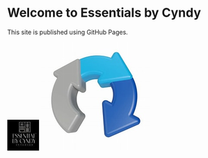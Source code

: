 <!DOCTYPE html>
<html lang="en">
<head>
    <meta charset="UTF-8">
    <meta name="viewport" content="width=device-width, initial-scale=1.0">
    <title>Essentials by Cyndy</title>
</head>
<body>
    <h1>Welcome to Essentials by Cyndy</h1>
    <p>This site is published using GitHub Pages.</p>
    <img src="lolo.jpg" alt="Lolo Image">
    <img src="th.png" alt="Thumbnail Image">
</body>
</html>
